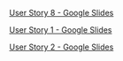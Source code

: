 [User Story 8 - Google Slides](https://docs.google.com/presentation/d/1IQGJAIX2_iCJt7wH3zDxh2ftkFHK-5aRL-mGqDYtB0M/edit?usp=sharing)

[User Story 1 - Google Slides](https://docs.google.com/presentation/d/18X1wAaB4ZPVfFXThYbTaudsY__nKsJyZHFHTYIUdYJE/edit?slide=id.g349ac2556af_0_5#slide=id.g349ac2556af_0_5)

[User Story 2 - Google Slides](https://docs.google.com/presentation/d/18X1wAaB4ZPVfFXThYbTaudsY__nKsJyZHFHTYIUdYJE/edit?usp=sharing)
